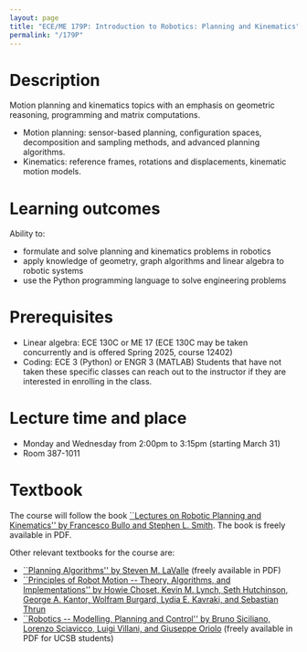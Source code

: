 ```yaml
---
layout: page
title: "ECE/ME 179P: Introduction to Robotics: Planning and Kinematics"
permalink: "/179P"
---
```


# Description

Motion planning and kinematics topics with an emphasis on geometric reasoning, programming and matrix computations.
- Motion planning: sensor-based planning, configuration spaces, decomposition and sampling methods, and advanced
planning algorithms.
- Kinematics: reference frames, rotations and displacements,
kinematic motion models.

# Learning outcomes

Ability to:
- formulate and solve planning and kinematics problems in robotics
- apply knowledge of geometry, graph algorithms and linear algebra to robotic systems
- use the Python programming language to solve engineering problems

# Prerequisites

- Linear algebra: ECE 130C or ME 17 (ECE 130C may be taken concurrently and is offered Spring 2025, course 12402)
- Coding: ECE 3 (Python) or ENGR 3 (MATLAB)
Students that have not taken these specific classes can reach out to the instructor if they are interested in enrolling in the class.

# Lecture time and place

- Monday and Wednesday from 2:00pm to 3:15pm (starting March 31)
- Room 387-1011

# Textbook

The course will follow the book [``Lectures on Robotic Planning and Kinematics'' by Francesco Bullo and Stephen L. Smith](https://fbullo.github.io/lns/).
The book is freely available in PDF.

Other relevant textbooks for the course are:
- [``Planning Algorithms'' by Steven M. LaValle](https://lavalle.pl/planning/) (freely available in PDF)
- [``Principles of Robot Motion -- Theory, Algorithms, and Implementations'' by Howie Choset, Kevin M. Lynch, Seth Hutchinson, George A. Kantor, Wolfram Burgard, Lydia E. Kavraki, and Sebastian Thrun](https://mitpress.mit.edu/9780262033275/principles-of-robot-motion/)
- [``Robotics -- Modelling, Planning and Control'' by Bruno Siciliano, Lorenzo Sciavicco, Luigi Villani, and Giuseppe Oriolo](https://link.springer.com/book/10.1007/978-1-84628-642-1) (freely available in PDF for UCSB students)
